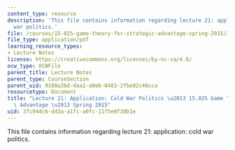 ```yaml
---
content_type: resource
description: 'This file contains information regarding lecture 21: application: cold
  war politics.'
file: /courses/15-025-game-theory-for-strategic-advantage-spring-2015/3fc944c6d43aa1fca0fc11f5e0f30b1e_MIT15_025S15_Lec_21.pdf
file_type: application/pdf
learning_resource_types:
- Lecture Notes
license: https://creativecommons.org/licenses/by-nc-sa/4.0/
ocw_type: OCWFile
parent_title: Lecture Notes
parent_type: CourseSection
parent_uid: 9100a3bd-daa1-a0eb-8483-2fbe92c40cca
resourcetype: Document
title: "Lecture 21: Application: Cold War Politics \u2013 15.025 Game Theory for Strategic\
  \ Advantage \u2013 Spring 2015"
uid: 3fc944c6-d43a-a1fc-a0fc-11f5e0f30b1e
---
```

This file contains information regarding lecture 21: application: cold war politics.